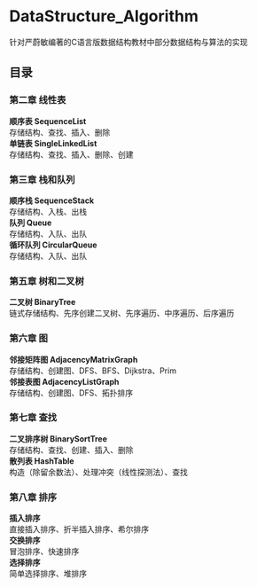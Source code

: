 # DataStructure_Algorithm
针对严蔚敏编著的C语言版数据结构教材中部分数据结构与算法的实现
## 目录
### 第二章 线性表
**顺序表 SequenceList**  
存储结构、查找、插入、删除  
**单链表 SingleLinkedList**  
存储结构、查找、插入、删除、创建
### 第三章 栈和队列
**顺序栈 SequenceStack**  
存储结构、入栈、出栈  
**队列 Queue**  
存储结构、入队、出队  
**循环队列 CircularQueue**  
存储结构、入队、出队
### 第五章 树和二叉树
**二叉树 BinaryTree**  
链式存储结构、先序创建二叉树、先序遍历、中序遍历、后序遍历  
### 第六章 图
**邻接矩阵图 AdjacencyMatrixGraph**  
存储结构、创建图、DFS、BFS、Dijkstra、Prim  
**邻接表图 AdjacencyListGraph**  
存储结构、创建图、DFS、拓扑排序  
### 第七章 查找
**二叉排序树 BinarySortTree**  
存储结构、查找、创建、插入、删除  
**散列表 HashTable**  
构造（除留余数法）、处理冲突（线性探测法）、查找  
### 第八章 排序
**插入排序**  
直接插入排序、折半插入排序、希尔排序  
**交换排序**  
冒泡排序、快速排序  
**选择排序**  
简单选择排序、堆排序
